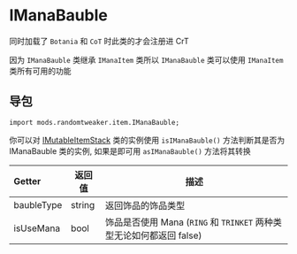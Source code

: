 # IManaBauble

同时加载了 `Botania` 和 `CoT` 时此类的才会注册进 CrT

因为 `IManaBauble` 类继承 `IManaItem` 类所以 `IManaBauble` 类可以使用 `IManaItem` 类所有可用的功能

## 导包

```zenscript
import mods.randomtweaker.item.IManaBauble;
```

你可以对 [IMutableItemStack](https://docs.blamejared.com/1.12/en/Vanilla/Items/IMutableItemStack/)
类的实例使用 `isIManaBauble()` 方法判断其是否为 IManaBauble 类的实例, 如果是即可用 `asIManaBauble()` 方法将其转换

| Getter | 返回值 | 描述 |
| :----- | ---- | ----- |
| baubleType | string | 返回饰品的饰品类型 |
| isUseMana | bool | 饰品是否使用 Mana (`RING` 和 `TRINKET` 两种类型无论如何都返回 false)
